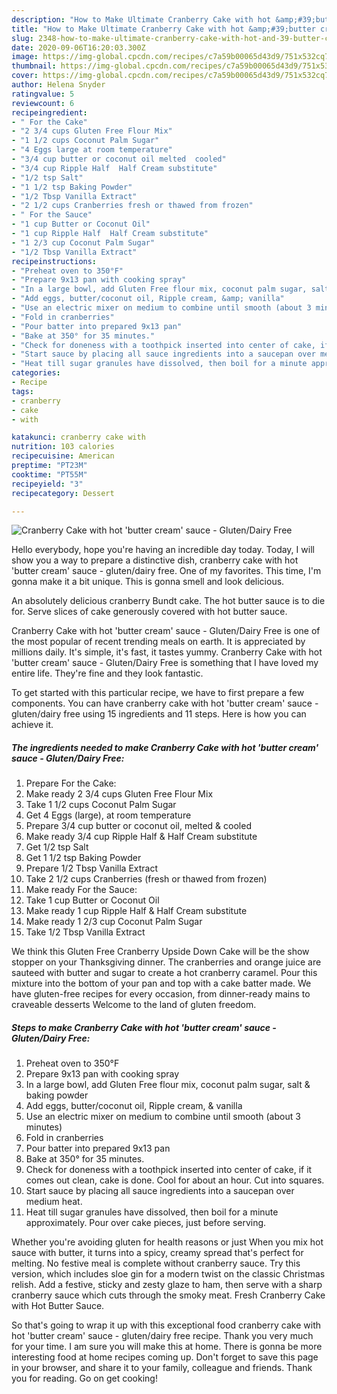 ```yaml
---
description: "How to Make Ultimate Cranberry Cake with hot &amp;#39;butter cream&amp;#39; sauce - Gluten/Dairy Free"
title: "How to Make Ultimate Cranberry Cake with hot &amp;#39;butter cream&amp;#39; sauce - Gluten/Dairy Free"
slug: 2348-how-to-make-ultimate-cranberry-cake-with-hot-and-39-butter-cream-and-39-sauce-gluten-dairy-free
date: 2020-09-06T16:20:03.300Z
image: https://img-global.cpcdn.com/recipes/c7a59b00065d43d9/751x532cq70/cranberry-cake-with-hot-butter-cream-sauce-glutendairy-free-recipe-main-photo.jpg
thumbnail: https://img-global.cpcdn.com/recipes/c7a59b00065d43d9/751x532cq70/cranberry-cake-with-hot-butter-cream-sauce-glutendairy-free-recipe-main-photo.jpg
cover: https://img-global.cpcdn.com/recipes/c7a59b00065d43d9/751x532cq70/cranberry-cake-with-hot-butter-cream-sauce-glutendairy-free-recipe-main-photo.jpg
author: Helena Snyder
ratingvalue: 5
reviewcount: 6
recipeingredient:
- " For the Cake"
- "2 3/4 cups Gluten Free Flour Mix"
- "1 1/2 cups Coconut Palm Sugar"
- "4 Eggs large at room temperature"
- "3/4 cup butter or coconut oil melted  cooled"
- "3/4 cup Ripple Half  Half Cream substitute"
- "1/2 tsp Salt"
- "1 1/2 tsp Baking Powder"
- "1/2 Tbsp Vanilla Extract"
- "2 1/2 cups Cranberries fresh or thawed from frozen"
- " For the Sauce"
- "1 cup Butter or Coconut Oil"
- "1 cup Ripple Half  Half Cream substitute"
- "1 2/3 cup Coconut Palm Sugar"
- "1/2 Tbsp Vanilla Extract"
recipeinstructions:
- "Preheat oven to 350°F"
- "Prepare 9x13 pan with cooking spray"
- "In a large bowl, add Gluten Free flour mix, coconut palm sugar, salt &amp; baking powder"
- "Add eggs, butter/coconut oil, Ripple cream, &amp; vanilla"
- "Use an electric mixer on medium to combine until smooth (about 3 minutes)"
- "Fold in cranberries"
- "Pour batter into prepared 9x13 pan"
- "Bake at 350° for 35 minutes."
- "Check for doneness with a toothpick inserted into center of cake, if it comes out clean, cake is done. Cool for about an hour. Cut into squares."
- "Start sauce by placing all sauce ingredients into a saucepan over medium heat."
- "Heat till sugar granules have dissolved, then boil for a minute approximately. Pour over cake pieces, just before serving."
categories:
- Recipe
tags:
- cranberry
- cake
- with

katakunci: cranberry cake with 
nutrition: 103 calories
recipecuisine: American
preptime: "PT23M"
cooktime: "PT55M"
recipeyield: "3"
recipecategory: Dessert

---
```



![Cranberry Cake with hot &#39;butter cream&#39; sauce - Gluten/Dairy Free](https://img-global.cpcdn.com/recipes/c7a59b00065d43d9/751x532cq70/cranberry-cake-with-hot-butter-cream-sauce-glutendairy-free-recipe-main-photo.jpg)

Hello everybody, hope you're having an incredible day today. Today, I will show you a way to prepare a distinctive dish, cranberry cake with hot &#39;butter cream&#39; sauce - gluten/dairy free. One of my favorites. This time, I'm gonna make it a bit unique. This is gonna smell and look delicious.

An absolutely delicious cranberry Bundt cake. The hot butter sauce is to die for. Serve slices of cake generously covered with hot butter sauce.

Cranberry Cake with hot &#39;butter cream&#39; sauce - Gluten/Dairy Free is one of the most popular of recent trending meals on earth. It is appreciated by millions daily. It's simple, it's fast, it tastes yummy. Cranberry Cake with hot &#39;butter cream&#39; sauce - Gluten/Dairy Free is something that I have loved my entire life. They're fine and they look fantastic.


To get started with this particular recipe, we have to first prepare a few components. You can have cranberry cake with hot &#39;butter cream&#39; sauce - gluten/dairy free using 15 ingredients and 11 steps. Here is how you can achieve it.

<!--inarticleads1-->

##### The ingredients needed to make Cranberry Cake with hot &#39;butter cream&#39; sauce - Gluten/Dairy Free:

1. Prepare  For the Cake:
1. Make ready 2 3/4 cups Gluten Free Flour Mix
1. Take 1 1/2 cups Coconut Palm Sugar
1. Get 4 Eggs (large), at room temperature
1. Prepare 3/4 cup butter or coconut oil, melted &amp; cooled
1. Make ready 3/4 cup Ripple Half &amp; Half Cream substitute
1. Get 1/2 tsp Salt
1. Get 1 1/2 tsp Baking Powder
1. Prepare 1/2 Tbsp Vanilla Extract
1. Take 2 1/2 cups Cranberries (fresh or thawed from frozen)
1. Make ready  For the Sauce:
1. Take 1 cup Butter or Coconut Oil
1. Make ready 1 cup Ripple Half &amp; Half Cream substitute
1. Make ready 1 2/3 cup Coconut Palm Sugar
1. Take 1/2 Tbsp Vanilla Extract


We think this Gluten Free Cranberry Upside Down Cake will be the show stopper on your Thanksgiving dinner. The cranberries and orange juice are sauteed with butter and sugar to create a hot cranberry caramel. Pour this mixture into the bottom of your pan and top with a cake batter made. We have gluten-free recipes for every occasion, from dinner-ready mains to craveable desserts Welcome to the land of gluten freedom. 

<!--inarticleads2-->

##### Steps to make Cranberry Cake with hot &#39;butter cream&#39; sauce - Gluten/Dairy Free:

1. Preheat oven to 350°F
1. Prepare 9x13 pan with cooking spray
1. In a large bowl, add Gluten Free flour mix, coconut palm sugar, salt &amp; baking powder
1. Add eggs, butter/coconut oil, Ripple cream, &amp; vanilla
1. Use an electric mixer on medium to combine until smooth (about 3 minutes)
1. Fold in cranberries
1. Pour batter into prepared 9x13 pan
1. Bake at 350° for 35 minutes.
1. Check for doneness with a toothpick inserted into center of cake, if it comes out clean, cake is done. Cool for about an hour. Cut into squares.
1. Start sauce by placing all sauce ingredients into a saucepan over medium heat.
1. Heat till sugar granules have dissolved, then boil for a minute approximately. Pour over cake pieces, just before serving.


Whether you&#39;re avoiding gluten for health reasons or just When you mix hot sauce with butter, it turns into a spicy, creamy spread that&#39;s perfect for melting. No festive meal is complete without cranberry sauce. Try this version, which includes sloe gin for a modern twist on the classic Christmas relish. Add a festive, sticky and zesty glaze to ham, then serve with a sharp cranberry sauce which cuts through the smoky meat. Fresh Cranberry Cake with Hot Butter Sauce. 

So that's going to wrap it up with this exceptional food cranberry cake with hot &#39;butter cream&#39; sauce - gluten/dairy free recipe. Thank you very much for your time. I am sure you will make this at home. There is gonna be more interesting food at home recipes coming up. Don't forget to save this page in your browser, and share it to your family, colleague and friends. Thank you for reading. Go on get cooking!
